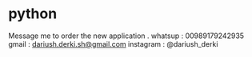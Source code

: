 # python
Message me to order the new application .
whatsup   : 00989179242935
gmail     : dariush.derki.sh@gmail.com
instagram : @dariush_derki
